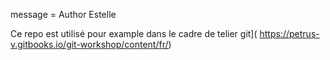 message = Author Estelle

Ce repo est utilisé pour example dans le cadre de telier git](
https://petrus-v.gitbooks.io/git-workshop/content/fr/)